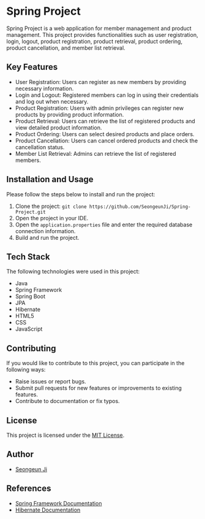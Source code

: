 # Spring Project

Spring Project is a web application for member management and product management.
This project provides functionalities such as user registration, login, logout, product registration, product retrieval, product ordering, product cancellation, and member list retrieval.

## Key Features

- User Registration: Users can register as new members by providing necessary information.
- Login and Logout: Registered members can log in using their credentials and log out when necessary.
- Product Registration: Users with admin privileges can register new products by providing product information.
- Product Retrieval: Users can retrieve the list of registered products and view detailed product information.
- Product Ordering: Users can select desired products and place orders.
- Product Cancellation: Users can cancel ordered products and check the cancellation status.
- Member List Retrieval: Admins can retrieve the list of registered members.

## Installation and Usage

Please follow the steps below to install and run the project:

1. Clone the project: `git clone https://github.com/SeongeunJi/Spring-Project.git`
2. Open the project in your IDE.
3. Open the `application.properties` file and enter the required database connection information.
4. Build and run the project.

## Tech Stack

The following technologies were used in this project:

- Java
- Spring Framework
- Spring Boot
- JPA
- Hibernate
- HTML5
- CSS
- JavaScript

## Contributing

If you would like to contribute to this project, you can participate in the following ways:

- Raise issues or report bugs.
- Submit pull requests for new features or improvements to existing features.
- Contribute to documentation or fix typos.

## License

This project is licensed under the [MIT License](LICENSE).

## Author

- [Seongeun Ji](https://github.com/SeongeunJi)

## References

- [Spring Framework Documentation](https://spring.io/docs)
- [Hibernate Documentation](https://hibernate.org/orm/documentation/)

